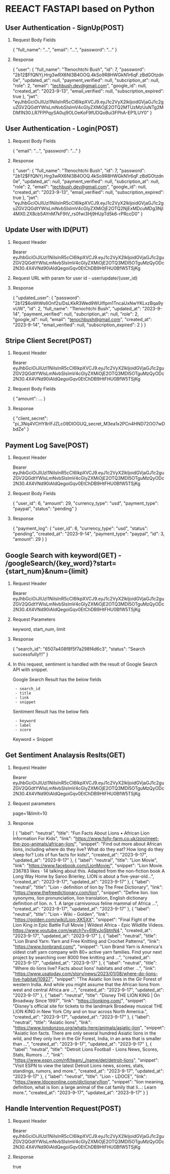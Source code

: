 # REEACT FASTAPI based on Python

## User Authentication - SignUp(POST)

1. Request Body Fields

    {
        "full_name": "...",
        "email": "...",
        "password": "..."
    }

2. Response

    {
        "user": {
            "full_name": "Ttenochtchi Bush",
            "id": 7,
            "password": "$2b$12$FfQNYj.Hrg3wRX6NI3B4OOQ.4kSo9R8HWGkN1r6qF.zBdGOtzdn0e",
            "updated_at": null,
            "payment_verified": null,
            "subcription_at": null,
            "role": 2,
            "email": "techbush.dev@gmail.com",
            "google_id": null,
            "created_at": "2023-9-13",
            "email_verified": null,
            "subscription_expired": true
        },
        "jwt": "eyJhbGciOiJIUzI1NiIsInR5cCI6IkpXVCJ9.eyJ1c2VyX2lkIjoidGVjaGJ1c2guZGV2QGdtYWlsLmNvbSIsImV4cGlyZXMiOjE2OTQ2MTUzMzUuNTg2MDM1N30.LR7FPPqySA0uj9OLOeKoF9fUDQoBui3FPhA-EP1LUY0"
    }

## User Authentication - Login(POST)

1. Request Body Fields

    {
        "email": "...",
        "password": "..."
    }

2. Response

    {
        "user": {
            "full_name": "Ttenochtchi Bush",
            "id": 7,
            "password": "$2b$12$FfQNYj.Hrg3wRX6NI3B4OOQ.4kSo9R8HWGkN1r6qF.zBdGOtzdn0e",
            "updated_at": null,
            "payment_verified": null,
            "subcription_at": null,
            "role": 2,
            "email": "techbush.dev@gmail.com",
            "google_id": null,
            "created_at": "2023-9-13",
            "email_verified": null,
            "subscription_expired": true
        },
        "jwt": "eyJhbGciOiJIUzI1NiIsInR5cCI6IkpXVCJ9.eyJ1c2VyX2lkIjoidGVjaGJ1c2guZGV2QGdtYWlsLmNvbSIsImV4cGlyZXMiOjE2OTQ2NjExMDcuMDg3NjI4MX0.2X8cb5AYnM7kF9tV_rs0fwi3Hj9HUpTd5k6-rPRccD0"
    }

## Update User with ID(PUT)

1. Request Header

    Bearer eyJhbGciOiJIUzI1NiIsInR5cCI6IkpXVCJ9.eyJ1c2VyX2lkIjoidGVjaGJ1c2guZGV2QGdtYWlsLmNvbSIsImV4cGlyZXMiOjE2OTQ3MDI5OTguMzQyODc2N30.4X4VNd90iAIdQegoiGqv0EtChDB9HtFHU0BfW5TSjKg

2. Request URL with param for user id - user/update/{user_id}

3. Response

    {
        "updated_user": {
            "password": "$2b$12$6oWtWs6Onf2s/DsLKkR3Wed9WUIflpm1TncaUxNwYKLxzBqa9yvUW",
            "id": 2,
            "full_name": "Ttenochtchi Bush",
            "updated_at": "2023-9-14",
            "payment_verified": null,
            "subcription_at": null,
            "role": 2,
            "google_id": null,
            "email": "tenochbush@gmail.com",
            "created_at": "2023-9-14",
            "email_verified": null,
            "subscription_expired": 2
        }
    }

## Stripe Client Secret(POST)

1. Request Header
    
    Bearer eyJhbGciOiJIUzI1NiIsInR5cCI6IkpXVCJ9.eyJ1c2VyX2lkIjoidGVjaGJ1c2guZGV2QGdtYWlsLmNvbSIsImV4cGlyZXMiOjE2OTQ3MDI5OTguMzQyODc2N30.4X4VNd90iAIdQegoiGqv0EtChDB9HtFHU0BfW5TSjKg

2. Request Body Fields

    {
        "amount": ...
    }

3. Response

    {
        "client_secret": "pi_3Nq4VCHY8rIFJZLc09DIOGUQ_secret_M3ea1x2PCn4HND72OO7wDbdZe"
    }

## Payment Log Save(POST)

1. Request Header

    Bearer eyJhbGciOiJIUzI1NiIsInR5cCI6IkpXVCJ9.eyJ1c2VyX2lkIjoidGVjaGJ1c2guZGV2QGdtYWlsLmNvbSIsImV4cGlyZXMiOjE2OTQ3MDI5OTguMzQyODc2N30.4X4VNd90iAIdQegoiGqv0EtChDB9HtFHU0BfW5TSjKg

2. Request Body Fields

    {
        "user_id": 6,
        "amount": 29,
        "currency_type": "usd",
        "payment_type": "paypal",
        "status": "pending"
    }

3. Response

    {
        "payment_log": {
            "user_id": 6,
            "currency_type": "usd",
            "status": "pending",
            "created_at": "2023-9-14",
            "payment_type": "paypal",
            "id": 3,
            "amount": 29
        }
    }

## Google Search with keyword(GET) - /googleSearch/{key_word}?start={start_num}&num={limit}

1. Request Header

    Bearer eyJhbGciOiJIUzI1NiIsInR5cCI6IkpXVCJ9.eyJ1c2VyX2lkIjoidGVjaGJ1c2guZGV2QGdtYWlsLmNvbSIsImV4cGlyZXMiOjE2OTQ3MDI5OTguMzQyODc2N30.4X4VNd90iAIdQegoiGqv0EtChDB9HtFHU0BfW5TSjKg

2. Request Parameters

    keyword, start_num, limit

3. Response

    {
        "search_id": "6507a408f8f5f7a298f4d6c3",
        "status": "Search successfully!!!"
    }

4. In this request, sentiment is handled with the result of Google Search API with snippet.

    Google Search Result has the below fields

        - search_id
        - title
        - link
        - snippet
    
    Sentiment Result has the below fiels

        - keyword
        - label
        - score

    Keyword = Snippet

## Get Sentiment Analaysis Reslts(GET)

1. Request Header

    Bearer eyJhbGciOiJIUzI1NiIsInR5cCI6IkpXVCJ9.eyJ1c2VyX2lkIjoidGVjaGJ1c2guZGV2QGdtYWlsLmNvbSIsImV4cGlyZXMiOjE2OTQ3MDI5OTguMzQyODc2N30.4X4VNd90iAIdQegoiGqv0EtChDB9HtFHU0BfW5TSjKg

2. Request parameters

    page=1&limit=10

3. Response

    [
        {
            "label": "neutral",
            "title": "Fun Facts About Lions • African Lion Information For Kids",
            "link": "https://www.folly-farm.co.uk/zoo/meet-the-zoo-animals/african-lion/",
            "snippet": "Find out more about African lions, including where do they live? What do they eat? How long do they sleep for? Lots of fun facts for kids!",
            "created_at": "2023-9-17",
            "updated_at": "2023-9-17"
        },
        {
            "label": "neutral",
            "title": "Lion Movie",
            "link": "https://www.facebook.com/LionMovie/",
            "snippet": "Lion Movie. 236783 likes · 14 talking about this. Adapted from the non-fiction book A Long Way Home by Saroo Brierley, LION is about a five-year-old...",
            "created_at": "2023-9-17",
            "updated_at": "2023-9-17"
        },
        {
            "label": "neutral",
            "title": "Lion - definition of lion by The Free Dictionary",
            "link": "https://www.thefreedictionary.com/lion",
            "snippet": "Define lion. lion synonyms, lion pronunciation, lion translation, English dictionary definition of lion. n. 1. A large carnivorous feline mammal of Africa ...",
            "created_at": "2023-9-17",
            "updated_at": "2023-9-17"
        },
        {
            "label": "neutral",
            "title": "Lion - Wiki - Golden",
            "link": "https://golden.com/wiki/Lion-XK5XX",
            "snippet": "Final Fight of the Lion King in Epic Battle Full Movie | Wildest Africa - Epic Wildlife Videos. https://www.youtube.com/watch?v=6WvJoSbtnN4.",
            "created_at": "2023-9-17",
            "updated_at": "2023-9-17"
        },
        {
            "label": "neutral",
            "title": "Lion Brand Yarn: Yarn and Free Knitting and Crochet Patterns",
            "link": "https://www.lionbrand.com/",
            "snippet": "Lion Brand Yarn is America's oldest craft yarn company with 80+ active yarn families. Find your next project by searching over 8000 free knitting and ...",
            "created_at": "2023-9-17",
            "updated_at": "2023-9-17"
        },
        {
            "label": "neutral",
            "title": "Where do lions live? Facts about lions' habitats and other ...",
            "link": "https://www.usatoday.com/story/news/2023/01/08/where-do-lions-live-habitat/10927",
            "snippet": "The Asiatic lion lives in the Gir Forest of western India. And while you might assume that the African lions from west and central Africa are ...",
            "created_at": "2023-9-17",
            "updated_at": "2023-9-17"
        },
        {
            "label": "neutral",
            "title": "Disney THE LION KING | On Broadway Since 1997",
            "link": "https://lionking.com/",
            "snippet": "Disney's official site for tickets to the landmark Broadway musical THE LION KING in New York City and on tour across North America.",
            "created_at": "2023-9-17",
            "updated_at": "2023-9-17"
        },
        {
            "label": "neutral",
            "title": "Asiatic lions",
            "link": "https://www.londonzoo.org/whats-here/animals/asiatic-lion",
            "snippet": "Asiatic lion facts. There are only several hundred Asiatic lions in the wild, and they only live in the Gir Forest, India, in an area that is smaller than ...",
            "created_at": "2023-9-17",
            "updated_at": "2023-9-17"
        },
        {
            "label": "neutral",
            "title": "Detroit Lions Football - Lions News, Scores, Stats, Rumors ...",
            "link": "https://www.espn.com/nfl/team/_/name/det/detroit-lions",
            "snippet": "Visit ESPN to view the latest Detroit Lions news, scores, stats, standings, rumors, and more.",
            "created_at": "2023-9-17",
            "updated_at": "2023-9-17"
        },
        {
            "label": "neutral",
            "title": "Lion - LDOCE",
            "link": "https://www.ldoceonline.com/dictionary/lion",
            "snippet": "lion meaning, definition, what is lion: a large animal of the cat family that li...: Learn more.",
            "created_at": "2023-9-17",
            "updated_at": "2023-9-17"
        }
    ]

## Handle Intervention Request(POST)

1. Request Header

    Bearer eyJhbGciOiJIUzI1NiIsInR5cCI6IkpXVCJ9.eyJ1c2VyX2lkIjoidGVjaGJ1c2guZGV2QGdtYWlsLmNvbSIsImV4cGlyZXMiOjE2OTQ3MDI5OTguMzQyODc2N30.4X4VNd90iAIdQegoiGqv0EtChDB9HtFHU0BfW5TSjKg

2. Response

    true


